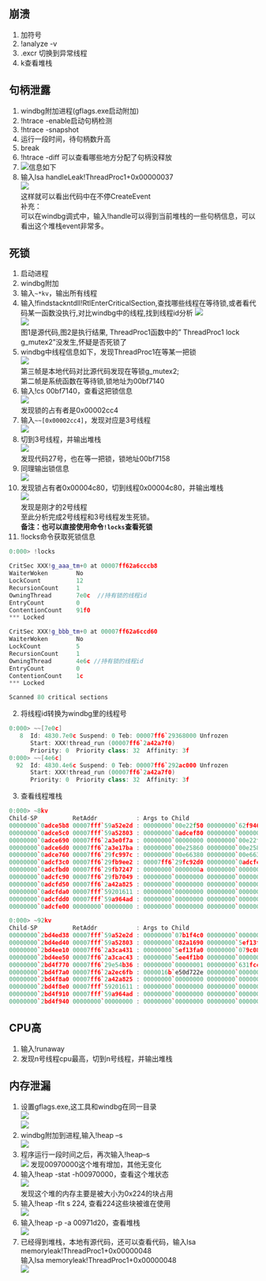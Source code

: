 ## 崩溃
1. 加符号
2. !analyze -v
3. .excr 切换到异常线程
4. k查看堆栈

## 句柄泄露
1. windbg附加进程(gflags.exe启动附加)
2. !htrace -enable启动句柄检测
3. !htrace -snapshot
4. 运行一段时间，待句柄数升高
5. break
6. !htrace -diff 可以查看哪些地方分配了句柄没释放
7. ![信息如下](https://github.com/ashenone0917/image/blob/main/L3Byb3h5L2h0dHBzL2ltZy1ibG9nLmNzZG4ubmV0LzIwMTgwMTI1MTUxMTU4ODg0P3dhdGVybWFyay8yL3RleHQvYUhSMGNEb3ZMMkpzYjJjdVkzTmtiaTV1WlhRdmVuRjNYelF4T0RFPS9mb250LzVhNkw1TDJUL2ZvbnRzaXplLzQwMC9maWxsL0kwSkJRa0ZDT.png)
8. 输入lsa handleLeak!ThreadProc1+0x00000037  
![](https://github.com/ashenone0917/image/blob/main/L3Byb3h5L2h0dHBzL2ltZy1ibG9nLmNzZG4ubmV0LzIwMTgwMTI1MTUxMjIzNTMwP3dhdGVybWFyay8yL3RleHQvYUhSMGNEb3ZMMkpzYjJjdVkzTmtiaTV1WlhRdmVuRjNYelF4T0RFPS9mb250LzVhNkw1TDJUL2ZvbnRzaXplLzQwMC9maWxsL0kwSkJRa0ZDTUE9PS9kaXNzb2x2ZS83MC9ncmF2aX.png)  
这样就可以看出代码中在不停CreateEvent  
补充：  
可以在windbg调式中，输入!handle可以得到当前堆栈的一些句柄信息，可以看出这个堆栈event非常多。  
## 死锁
1. 启动进程
2. windbg附加
3. 输入```~*kv```，输出所有线程
4. 输入!findstackntdll!RtlEnterCriticalSection,查找哪些线程在等待锁,或者看代码某一函数没执行,对比windbg中的线程,找到线程id分析
![](https://github.com/ashenone0917/image/blob/main/L3Byb3h5L2h0dHBzL2ltZy1ibG9nLmNzZG4ubmV0LzIwMTgwMTI1MTUxMzAyNjcwP3dhdGVybWFyay8yL3RleHQvYUhSMGNEb3ZMMkpzYjJjdVkzTmtiaTV1WlhRdmVuRjNYelF4T0RFPS9mb250LzVhNkw1TDJUL2ZvbnRzaXplLzQwMC9maWxsL0kwSkJRa0ZDTUE9PS9kaXNzb2x2ZS83MC9ncmF2aX.png)  
![](https://github.com/ashenone0917/image/blob/main/L3Byb3h5L2h0dHBzL2ltZy1ibG9nLmNzZG4ubmV0LzIwMTgwMTI1MTUxMzEyMjc1P3dhdGVybWFyay8yL3RleHQvYUhSMGNEb3ZMMkpzYjJjdVkzTmtiaTV1WlhRdmVuRjNYelF4T0RFPS9mb250LzVhNkw1TDJUL2ZvbnRzaXplLzQwMC9maWxsL0kwSkJRa0ZDTUE9PS9kaXNzb2x2ZS83MC9ncmF2aX.png)  
图1是源代码,图2是执行结果, ThreadProc1函数中的” ThreadProc1 lock g_mutex2”没发生,怀疑是否死锁了
5. windbg中线程信息如下，发现ThreadProc1在等某一把锁  
![](https://github.com/ashenone0917/image/blob/main/L3Byb3h5L2h0dHBzL2ltZy1ibG9nLmNzZG4ubmV0LzIwMTgwMTI1MTUxMzM2NTYzP3dhdGVybWFyay8yL3RleHQvYUhSMGNEb3ZMMkpzYjJjdVkzTmtiaTV1WlhRdmVuRjNYelF4T0RFPS9mb250LzVhNkw1TDJUL2ZvbnRzaXplLzQwMC9maWxsL0kwSkJRa0ZDTUE9PS9kaXNzb2x2ZS83MC9ncmF2aX.png)  
第三帧是本地代码对比源代码发现在等锁g_mutex2;  
第二帧是系统函数在等待锁,锁地址为00bf7140  
6. 输入!cs 00bf7140，查看这把锁信息  
![](https://github.com/ashenone0917/image/blob/main/L3Byb3h5L2h0dHBzL2ltZy1ibG9nLmNzZG4ubmV0LzIwMTgwMTI1MTUxMzU0NTg2P3dhdGVybWFyay8yL3RleHQvYUhSMGNEb3ZMMkpzYjJjdVkzTmtiaTV1WlhRdmVuRjNYelF4T0RFPS9mb250LzVhNkw1TDJUL2ZvbnRzaXplLzQwMC9maWxsL0kwSkJRa0ZDTUE9PS9kaXNzb2x2ZS83MC9ncmF2aX.png)  
发现锁的占有者是0x00002cc4
7. 输入```~~[0x00002cc4]```，发现对应是3号线程  
![](https://github.com/ashenone0917/image/blob/main/L3Byb3h5L2h0dHBzL2ltZy1ibG9nLmNzZG4ubmV0LzIwMTgwMTI1MTUxNDEwMTk0P3dhdGVybWFyay8yL3RleHQvYUhSMGNEb3ZMMkpzYjJjdVkzTmtiaTV1WlhRdmVuRjNYelF4T0RFPS9mb250LzVhNkw1TDJUL2ZvbnRzaXplLzQwMC9maWxsL0kwSkJRa0ZDTUE9PS9kaXNzb2x2ZS83MC9ncmF2aX.png)  
8. 切到3号线程，并输出堆栈  
![](https://github.com/ashenone0917/image/blob/main/L3Byb3h5L2h0dHBzL2ltZy1ibG9nLmNzZG4ubmV0LzIwMTgwMTI1MTUxNDIwMjY0P3dhdGVybWFyay8yL3RleHQvYUhSMGNEb3ZMMkpzYjJjdVkzTmtiaTV1WlhRdmVuRjNYelF4T0RFPS9mb250LzVhNkw1TDJUL2ZvbnRzaXplLzQwMC9maWxsL0kwSkJRa0ZDTUE9PS9kaXNzb2x2ZS83MC9ncmF2aX.png)  
发现代码27号，也在等一把锁，锁地址00bf7158
9. 同理输出锁信息  
![](https://github.com/ashenone0917/image/blob/main/L3Byb3h5L2h0dHBzL2ltZy1ibG9nLmNzZG4ubmV0LzIwMTgwMTI1MTUxNDQ1NzM5P3dhdGVybWFyay8yL3RleHQvYUhSMGNEb3ZMMkpzYjJjdVkzTmtiaTV1WlhRdmVuRjNYelF4T0RFPS9mb250LzVhNkw1TDJUL2ZvbnRzaXplLzQwMC9maWxsL0kwSkJRa0ZDTUE9PS9kaXNzb2x2ZS83MC9ncmF2aX.png)  
10. 发现锁占有者0x00004c80，切到线程0x00004c80，并输出堆栈  
![](https://github.com/ashenone0917/image/blob/main/L3Byb3h5L2h0dHBzL2ltZy1ibG9nLmNzZG4ubmV0LzIwMTgwMTI1MTUxNTAwMzM5P3dhdGVybWFyay8yL3RleHQvYUhSMGNEb3ZMMkpzYjJjdVkzTmtiaTV1WlhRdmVuRjNYelF4T0RFPS9mb250LzVhNkw1TDJUL2ZvbnRzaXplLzQwMC9maWxsL0kwSkJRa0ZDTUE9PS9kaXNzb2x2ZS83MC9ncmF2aX.png)  
发现是刚才的2号线程  
至此分析完成2号线程和3号线程发生死锁。  
**备注：也可以直接使用命令```!locks```查看死锁**
1. !locks命令获取死锁信息
```cpp
0:000> !locks

CritSec XXX!g_aaa_tm+0 at 00007ff62a6cccb8
WaiterWoken        No
LockCount          12
RecursionCount     1
OwningThread       7e0c  //持有锁的线程id
EntryCount         0
ContentionCount    91f0
*** Locked

CritSec XXX!g_bbb_tm+0 at 00007ff62a6ccd60
WaiterWoken        No
LockCount          5
RecursionCount     1
OwningThread       4e6c //持有锁的线程id
EntryCount         0
ContentionCount    1c
*** Locked

Scanned 80 critical sections
```
2. 将线程id转换为windbg里的线程号
```cpp
0:000> ~~[7e0c]
   8  Id: 4830.7e0c Suspend: 0 Teb: 00007ff6`29368000 Unfrozen
      Start: XXX!thread_run (00007ff6`2a42a7f0) 
      Priority: 0  Priority class: 32  Affinity: 3f
0:000> ~~[4e6c]
  92  Id: 4830.4e6c Suspend: 0 Teb: 00007ff6`292ac000 Unfrozen
      Start: XXX!thread_run (00007ff6`2a42a7f0) 
      Priority: 0  Priority class: 32  Affinity: 3f
```
3. 查看线程堆栈
```cpp
0:000> ~8kv
Child-SP          RetAddr           : Args to Child                                                           : Call Site
00000000`0adce5b8 00007fff`59a52e2d : 00000000`00e22f50 00000000`62f94642 00000000`081edfb8 00000000`0adce7b0 : ntdll!ZwWaitForSingleObject+0xa
00000000`0adce5c0 00007fff`59a52803 : 00000000`0adcef80 00000000`000000d7 00007ff6`2a6ccd60 00000000`00000000 : ntdll!RtlpWaitOnCriticalSection+0xe1
00000000`0adce690 00007ff6`2a3e0f7a : 00000000`00000000 00000000`00e22f50 00000000`07926252 00000000`0adce810 : ntdll!RtlpEnterCriticalSectionContended+0x93
00000000`0adce6d0 00007ff6`2a3e17ba : 00000000`00e25860 00000000`00e25860 00000000`00e22f50 00000000`5d275d00 : XXX!o+0x2a [d:\a\b\c\d\e\g\i.cpp @ 29]
00000000`0adce760 00007ff6`29fc997c : 00000000`00e66380 00000000`00e66380 00000000`07926242 00000000`0000001f : XXX!p+0x6ea [d:\a\b\c\d\e\g\i.cpp @ 99]
00000000`0adcf3c0 00007ff6`29fb9ee2 : 00007ff6`29fc92d0 00000000`0adcfcf0 00000000`00e29740 00007ff6`29ef4c4a : XXX!A::q+0x6ac [d:\a\b\c\d\e\h\j\l.cpp @ 3908]
00000000`0adcfbd0 00007ff6`29fb7247 : 00000000`0000000a 00000000`0000006c 00000000`079261c0 00000000`00000000 : XXX!A::r+0x572 [d:\a\b\c\d\e\h\j\l.cpp @ 660]
00000000`0adcfc90 00007ff6`29fb7049 : 00000000`00000000 00000000`00000000 00000000`00000000 00000000`00000000 : XXX!s+0x197 [d:\a\b\c\d\e\h\k.cpp @ 362]
00000000`0adcfd50 00007ff6`2a42a825 : 00000000`00000000 00000000`0000006c 00000000`079261c0 00000000`079120b0 : XXX!B::run+0xf9 [d:\a\b\c\d\e\h\m.cpp @ 317]
00000000`0adcfda0 00007fff`59201611 : 00000000`00000000 00000000`00000000 00000000`00000000 00000000`00000000 : XXX!thread_run+0x35 [d:\a\b\c\d\f\n.cpp @ 178]
00000000`0adcfdd0 00007fff`59a964ad : 00000000`00000000 00000000`00000000 00000000`00000000 00000000`00000000 : kernel32!BaseThreadInitThunk+0xd
00000000`0adcfe00 00000000`00000000 : 00000000`00000000 00000000`00000000 00000000`00000000 00000000`00000000 : ntdll!RtlUserThreadStart+0x1d

0:000> ~92kv
Child-SP          RetAddr           : Args to Child                                                           : Call Site
00000000`2bd4ed38 00007fff`59a52e2d : 00000000`07b1f4c0 00000000`00000000 00007ff6`2a6ccce0 00000000`00000000 : ntdll!ZwWaitForSingleObject+0xa
00000000`2bd4ed40 00007fff`59a52803 : 00000000`082a1690 00000000`5ef13fa0 00007ff6`2a6cccb8 00000000`5ef13fa0 : ntdll!RtlpWaitOnCriticalSection+0xe1
00000000`2bd4ee10 00007ff6`2a3ca431 : 00000000`5ef13fa0 00000000`079c0880 00000000`0000007f 00000000`082a1690 : ntdll!RtlpEnterCriticalSectionContended+0x93
00000000`2bd4ee50 00007ff6`2a3cac43 : 00000000`5ee4f1b0 00000000`00000000 00000000`00000000 00000000`07cc0fc0 : XXX!n+0x801 [d:\a\b\c\d\e\g\j.cpp @ 144]
00000000`2bd4f770 00007ff6`29e54b36 : 00000000`00000001 00000000`631fcce9 01d538c5`ffff8f80 00000000`2bd4f860 : XXX!o+0x13 [d:\a\b\c\d\e\g\j.cpp @ 181]
00000000`2bd4f7a0 00007ff6`2a2ec6fb : 0000016b`e50d722e 00000000`00000000 00007ff6`2a4e1cb0 00000000`00004e6c : XXX!p::run+0x36 [d:\a\b\c\d\e\h\k.cpp @ 654]
00000000`2bd4f8a0 00007ff6`2a42a825 : 00000000`00000000 00000000`00000000 00000000`00000000 00000000`00000000 : XXX!q::run+0xab [d:\a\b\c\d\e\i\l.h @ 97]
00000000`2bd4f8e0 00007fff`59201611 : 00000000`00000000 00000000`00000000 00000000`00000000 00000000`00000000 : XXX!r+0x35 [d:\a\b\c\d\f\m.cpp @ 178]
00000000`2bd4f910 00007fff`59a964ad : 00000000`00000000 00000000`00000000 00000000`00000000 00000000`00000000 : kernel32!BaseThreadInitThunk+0xd
00000000`2bd4f940 00000000`00000000 : 00000000`00000000 00000000`00000000 00000000`00000000 00000000`00000000 : ntdll!RtlUserThreadStart+0x1d
```


## CPU高
1. 输入!runaway
2. 发现n号线程cpu最高，切到n号线程，并输出堆栈

## 内存泄漏
1. 设置gflags.exe,这工具和windbg在同一目录   
![](https://github.com/ashenone0917/image/blob/main/L3Byb3h5L2h0dHBzL2ltZy1ibG9nLmNzZG4ubmV0LzIwMTgwMTI1MTUxNTU1NDQ4P3dhdGVybWFyay8yL3RleHQvYUhSMGNEb3ZMMkpzYjJjdVkzTmtiaTV1WlhRdmVuRjNYelF4T0RFPS9mb250LzVhNkw1TDJUL2ZvbnRzaXplLzQwMC9maWxsL0kwSkJRa0ZDTUE9PS9kaXNzb2x2ZS83MC9ncmF2aX.png)  
![](https://github.com/ashenone0917/image/blob/main/L3Byb3h5L2h0dHBzL2ltZy1ibG9nLmNzZG4ubmV0LzIwMTgwMTI1MTUxNjA0ODQzP3dhdGVybWFyay8yL3RleHQvYUhSMGNEb3ZMMkpzYjJjdVkzTmtiaTV1WlhRdmVuRjNYelF4T0RFPS9mb250LzVhNkw1TDJUL2ZvbnRzaXplLzQwMC9maWxsL0kwSkJRa0ZDTUE9PS9kaXNzb2x2ZS83MC9ncmF2aX.png)  
2. windbg附加到进程,输入!heap –s  
![](https://github.com/ashenone0917/image/blob/main/L3Byb3h5L2h0dHBzL2ltZy1ibG9nLmNzZG4ubmV0LzIwMTgwMTI1MTUxNjI3MzgzP3dhdGVybWFyay8yL3RleHQvYUhSMGNEb3ZMMkpzYjJjdVkzTmtiaTV1WlhRdmVuRjNYelF4T0RFPS9mb250LzVhNkw1TDJUL2ZvbnRzaXplLzQwMC9maWxsL0kwSkJRa0ZDTUE9PS9kaXNzb2x2ZS83MC9ncmF2aX.png)
3. 程序运行一段时间之后，再次输入!heap–s  
![](https://github.com/ashenone0917/image/blob/main/L3Byb3h5L2h0dHBzL2ltZy1ibG9nLmNzZG4ubmV0LzIwMTgwMTI1MTUxNjM2NjUxP3dhdGVybWFyay8yL3RleHQvYUhSMGNEb3ZMMkpzYjJjdVkzTmtiaTV1WlhRdmVuRjNYelF4T0RFPS9mb250LzVhNkw1TDJUL2ZvbnRzaXplLzQwMC9maWxsL0kwSkJRa0ZDTUE9PS9kaXNzb2x2ZS83MC9ncmF2aX.png)
发现00970000这个堆有增加，其他无变化
4. 输入!heap -stat -h00970000，查看这个堆状态  
![](https://github.com/ashenone0917/image/blob/main/L3Byb3h5L2h0dHBzL2ltZy1ibG9nLmNzZG4ubmV0LzIwMTgwMTI1MTUxNjQ2NTUzP3dhdGVybWFyay8yL3RleHQvYUhSMGNEb3ZMMkpzYjJjdVkzTmtiaTV1WlhRdmVuRjNYelF4T0RFPS9mb250LzVhNkw1TDJUL2ZvbnRzaXplLzQwMC9maWxsL0kwSkJRa0ZDTUE9PS9kaXNzb2x2ZS83MC9ncmF2aX.png)  
发现这个堆的内存主要是被大小为0x224的块占用
5. 输入!heap -flt s 224, 查看224这些块被谁在使用  
![](https://github.com/ashenone0917/image/blob/main/L3Byb3h5L2h0dHBzL2ltZy1ibG9nLmNzZG4ubmV0LzIwMTgwMTI1MTUxNzA3NzUzP3dhdGVybWFyay8yL3RleHQvYUhSMGNEb3ZMMkpzYjJjdVkzTmtiaTV1WlhRdmVuRjNYelF4T0RFPS9mb250LzVhNkw1TDJUL2ZvbnRzaXplLzQwMC9maWxsL0kwSkJRa0ZDTUE9PS9kaXNzb2x2ZS83MC9ncmF2aX.png)  
6. 输入!heap -p -a 00971d20，查看堆栈  
![](https://github.com/ashenone0917/image/blob/main/L3Byb3h5L2h0dHBzL2ltZy1ibG9nLmNzZG4ubmV0LzIwMTgwMTI1MTUxNzE0OTcyP3dhdGVybWFyay8yL3RleHQvYUhSMGNEb3ZMMkpzYjJjdVkzTmtiaTV1WlhRdmVuRjNYelF4T0RFPS9mb250LzVhNkw1TDJUL2ZvbnRzaXplLzQwMC9maWxsL0kwSkJRa0ZDTUE9PS9kaXNzb2x2ZS83MC9ncmF2aX.png)
7. 已经得到堆栈，本地有源代码，还可以查看代码，输入lsa memoryleak!ThreadProc1+0x00000048  
输入lsa memoryleak!ThreadProc1+0x00000048  
![](https://github.com/ashenone0917/image/blob/main/L3Byb3h5L2h0dHBzL2ltZy1ibG9nLmNzZG4ubmV0LzIwMTgwMTI1MTUxNzQyNDE3P3dhdGVybWFyay8yL3RleHQvYUhSMGNEb3ZMMkpzYjJjdVkzTmtiaTV1WlhRdmVuRjNYelF4T0RFPS9mb250LzVhNkw1TDJUL2ZvbnRzaXplLzQwMC9maWxsL0kwSkJRa0ZDTUE9PS9kaXNzb2x2ZS83MC9ncmF2aX.png)
